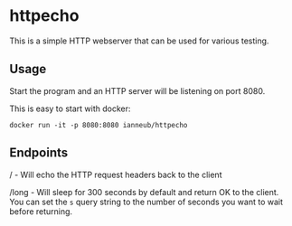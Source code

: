 # httpecho

This is a simple HTTP webserver that can be used for various testing.

## Usage

Start the program and an HTTP server will be listening on port 8080.

This is easy to start with docker:

```
docker run -it -p 8080:8080 ianneub/httpecho
```

## Endpoints

/ - Will echo the HTTP request headers back to the client

/long - Will sleep for 300 seconds by default and return OK to the client. You can set the `s` query string to the number of seconds you want to wait before returning.

